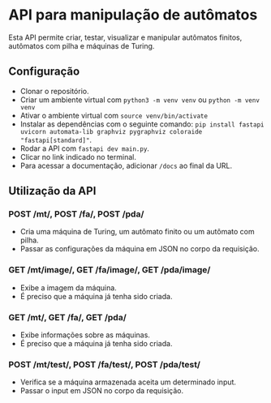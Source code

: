 # API para manipulação de autômatos
Esta API permite criar, testar, visualizar e manipular autômatos finitos, autômatos com pilha e máquinas de Turing.

## Configuração
- Clonar o repositório.
- Criar um ambiente virtual com `python3 -m venv venv` ou `python -m venv venv`
- Ativar o ambiente virtual com `source venv/bin/activate`
- Instalar as dependências com o seguinte comando: `pip install fastapi uvicorn automata-lib graphviz pygraphviz coloraide "fastapi[standard]"`.
- Rodar a API com `fastapi dev main.py`.
- Clicar no link indicado no terminal.
- Para acessar a documentação, adicionar `/docs` ao final da URL.

## Utilização da API
### POST /mt/, POST /fa/, POST /pda/
- Cria uma máquina de Turing, um autômato finito ou um autômato com pilha.
- Passar as configurações da máquina em JSON no corpo da requisição.
### GET /mt/image/, GET /fa/image/, GET /pda/image/
- Exibe a imagem da máquina.
- É preciso que a máquina já tenha sido criada.
### GET /mt/, GET /fa/, GET /pda/
- Exibe informações sobre as máquinas.
- É preciso que a máquina já tenha sido criada.
### POST /mt/test/, POST /fa/test/, POST /pda/test/
- Verifica se a máquina armazenada aceita um determinado input.
- Passar o input em JSON no corpo da requisição.

